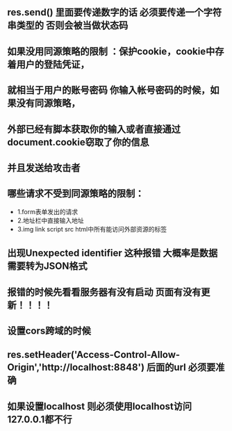 ## res.send() 里面要传递数字的话 必须要传递一个字符串类型的 否则会被当做状态码

## 如果没用同源策略的限制 ：保护cookie，cookie中存着用户的登陆凭证，
## 就相当于用户的账号密码 你输入帐号密码的时候，如果没有同源策略，
## 外部已经有脚本获取你的输入或者直接通过document.cookie窃取了你的信息
## 并且发送给攻击者

## 哪些请求不受到同源策略的限制：
* 1.form表单发出的请求
* 2.地址栏中直接输入地址
* 3.img link script src  html中所有能访问外部资源的标签

## 出现Unexpected identifier 这种报错 大概率是数据需要转为JSON格式

## 报错的时候先看看服务器有没有启动 页面有没有更新！！！！

## 设置cors跨域的时候 
## res.setHeader('Access-Control-Allow-Origin','http://localhost:8848') 后面的url 必须要准确
## 如果设置localhost 则必须使用localhost访问 127.0.0.1都不行